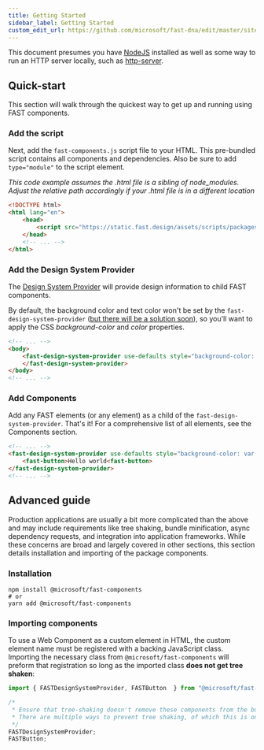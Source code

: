```yaml
---
title: Getting Started
sidebar_label: Getting Started
custom_edit_url: https://github.com/microsoft/fast-dna/edit/master/sites/website/src/docs/fast-foundation/getting-started.md
---
```

This document presumes you have [NodeJS](https://nodejs.org/) installed as well as some way to run an HTTP server locally, such as [http-server](https://www.npmjs.com/package/http-server).

## Quick-start
This section will walk through the quickest way to get up and running using FAST components.

### Add the script
Next, add the `fast-components.js` script file to your HTML. This pre-bundled script contains all components and dependencies. Also be sure to add `type="module"` to the script element.

*This code example assumes the .html file is a sibling of node_modules. Adjust the relative path accordingly if your .html file is in a different location*

```html
<!DOCTYPE html>
<html lang="en">
    <head>
        <script src="https://static.fast.design/assets/scripts/packages/fast-components.js" type="module"></script>
    </head>
    <!-- ... -->
</html>
```

### Add the Design System Provider
The [Design System Provider](fast-foundation/fast-design-system-provider.md) will provide design information to child FAST components. 

By default, the background color and text color won't be set by the `fast-design-system-provider` ([but there will be a solution soon](https://github.com/microsoft/fast-dna/issues/3213)), so you'll want to apply the CSS *background-color* and *color* properties.

```html
<!-- ... -->
<body>
    <fast-design-system-provider use-defaults style="background-color: var(--background-color); color: #E5E5E5;">
    </fast-design-system-provider>
</body>
<!-- ... -->
```

### Add Components
Add any FAST elements (or any element) as a child of the `fast-design-system-provider`. That's it! For a comprehensive list of all elements, see the Components section.

```html
<!-- ... -->
<fast-design-system-provider use-defaults style="background-color: var(--background-color); color: #E5E5E5;">
    <fast-button>Hello world<fast-button>
</fast-design-system-provider>
<!-- ... -->
```

## Advanced guide
Production applications are usually a bit more complicated than the above and may include requirements like tree shaking, bundle minification, async dependency requests, and integration into application frameworks. While these concerns are broad and largely covered in other sections, this section details installation and importing of the package components.

### Installation
```shell
npm install @microsoft/fast-components
# or
yarn add @microsoft/fast-components
```

### Importing components
To use a Web Component as a custom element in HTML, the custom element name must be registered with a backing JavaScript class. Importing the necessary class from `@microsoft/fast-components` will preform that registration so long as the imported class **does not get tree shaken**:

```js
import { FASTDesignSystemProvider, FASTButton  } from "@microsoft/fast-components";

/*
 * Ensure that tree-shaking doesn't remove these components from the bundle.
 * There are multiple ways to prevent tree shaking, of which this is one.
 */
FASTDesignSystemProvider;
FASTButton;
```